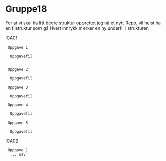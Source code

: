 # Gruppe18
For at vi skal ha litt bedre struktur opprettet jeg nå et nytt Repo, vil helst ha en filstruktur som gå 
Hvert innrykk merker en ny underfil i strukturen

ICA01

     Oppgave 1
   
      Oppgavefil
   
   
     Oppgave 2
   
      Oppgavefil
   
     Oppgave 3
   
      Oppgavefil
   
     Oppgave 4
   
      Oppgavefil
  
     Oppgave 5
   
      Oppgavefil
ICA02 

     Oppgave 1 
      ... osv
